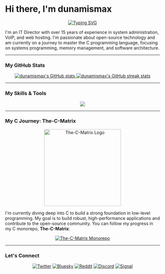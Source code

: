 # Hi there, I'm dunamismax

<p align="center">
  <a href="https://github.com/dunamismax">
    <img src="https://readme-typing-svg.herokuapp.com?font=Fira+Code&size=24&pause=1000&color=1DB954&center=true&vCenter=true&width=435&lines=IT+Director+%7C+C+Enthusiast;15%2B+Years+in+Tech;Mastering+Systems+Programming;Open-Source+Advocate;Self-Hosting+Proponent" alt="Typing SVG" />
  </a>
</p>

I'm an IT Director with over 15 years of experience in system administration, VoIP, and web hosting. I'm passionate about open-source technology and am currently on a journey to master the C programming language, focusing on systems programming, memory management, and software architecture.

---

### My GitHub Stats

<p align="center">
  <a href="https://github.com/dunamismax">
    <img src="https://github-readme-stats.vercel.app/api?username=dunamismax&show_icons=true&theme=dracula&include_all_commits=true&count_private=true" alt="dunamismax's GitHub stats" />
  </a>
  <a href="https://github.com/dunamismax">
    <img src="https://github-readme-streak-stats.herokuapp.com/?user=dunamismax&theme=dracula" alt="dunamismax's GitHub streak stats" />
  </a>
</p>

---

### My Skills & Tools

<p align="center">
  <a href="https://skillicons.dev">
    <img src="https://skillicons.dev/icons?i=c,cpp,python,typescript,rust,swift,html,css,nextjs,django,flask,nodejs,tailwind,vite,docker,git,github,cmake,nginx,vscode,raspberrypi,linux,debian,ubuntu,arch,windows,bash,powershell,sqlite" />
  </a>
</p>

---

### My C Journey: The-C-Matrix

<p align="center">
  <img src="https://github.com/dunamismax/The-C-Matrix/blob/main/docs/LLVMWyvernSmall.png" alt="The-C-Matrix Logo" width="250"/>
</p>

I'm currently diving deep into C to build a strong foundation in low-level programming. My goal is to build robust, high-performance applications and contribute to the open-source community. You can follow my progress in my C monorepo, **The-C-Matrix**:

<p align="center">
  <a href="https://github.com/dunamismax/The-C-Matrix">
    <img src="https://github-readme-stats.vercel.app/api/pin/?username=dunamismax&repo=The-C-Matrix&theme=dracula" alt="The-C-Matrix Monorepo" />
  </a>
</p>

---

### Let's Connect

<p align="center">
  <a href="https://twitter.com/dunamismax" target="_blank"><img src="https://img.shields.io/badge/Twitter-%231DA1F2.svg?&style=for-the-badge&logo=twitter&logoColor=white" alt="Twitter"></a>
  <a href="https://bsky.app/profile/dunamismax.bsky.social" target="_blank"><img src="https://img.shields.io/badge/Bluesky-blue?style=for-the-badge&logo=bluesky&logoColor=white" alt="Bluesky"></a>
  <a href="https://www.reddit.com/user/dunamismax" target="_blank"><img src="https://img.shields.io/badge/Reddit-%23FF4500.svg?&style=for-the-badge&logo=reddit&logoColor=white" alt="Reddit"></a>
  <a href="https://discord.com/users/dunamismax" target="_blank"><img src="https://img.shields.io/badge/Discord-dunamismax-7289DA.svg?style=for-the-badge&logo=discord&logoColor=white" alt="Discord"></a>
  <a href="https://signal.me/#p/+dunamismax.66" target="_blank"><img src="https://img.shields.io/badge/Signal-dunamismax.66-3A76F0.svg?style=for-the-badge&logo=signal&logoColor=white" alt="Signal"></a>
</p>
